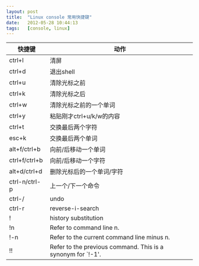 ```yaml
---
layout: post
title:  "Linux console 常用快捷键"
date:   2012-05-28 10:44:13
tags:   [console, linux]
---
```



快捷键        |  动作
------        |  ----
ctrl+l        |  清屏
ctrl+d        |  退出shell
ctrl+u        |  清除光标之前
ctrl+k        |  清除光标之后
ctrl+w        |  清除光标之前的一个单词
ctrl+y        |  粘贴刚才ctrl+u/k/w的内容
ctrl+t        |  交换最后两个字符
esc+k         |  交换最后两个单词
alt+f/ctrl+b  |  向前/后移动一个单词
ctrl+f/ctrl+b |  向前/后移动一个字符
alt+d/ctrl+d  |  删除光标后的一个单词/字符
ctrl-n/ctrl-p |  上一个/下一个命令
ctrl-/        |  undo
ctrl-r        |  reverse-i-search
!             |  history substitution
!n            |  Refer to command line n.
!-n           |  Refer to the current command line minus n.
!!            |  Refer to the previous command.  This is a synonym for \`!-1'.
